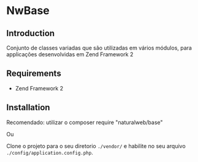 NwBase
======

## Introduction
Conjunto de classes variadas que são utilizadas em vários módulos, para applicações desenvolvidas em Zend Framework 2

## Requirements

* Zend Framework 2

## Installation

Recomendado: utilizar o composer require "naturalweb/base"

Ou

Clone o projeto para o seu diretorio `./vendor/` e habilite no seu arquivo `./config/application.config.php`.
